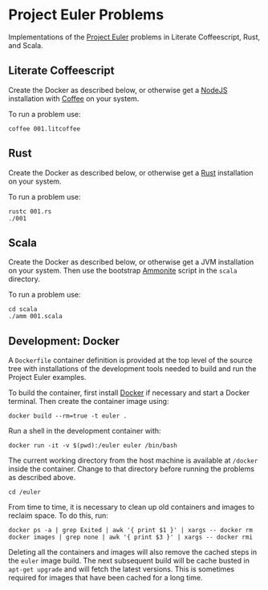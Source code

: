 Project Euler Problems
======================
Implementations of the [Project Euler] problems in Literate Coffeescript, Rust,
and Scala.

Literate Coffeescript
---------------------
Create the Docker as described below, or otherwise get a [NodeJS] installation
with [Coffee] on your system.

To run a problem use:

    coffee 001.litcoffee

Rust
----
Create the Docker as described below, or otherwise get a [Rust] installation
on your system.

To run a problem use:

    rustc 001.rs
    ./001

Scala
-----
Create the Docker as described below, or otherwise get a JVM installation
on your system. Then use the bootstrap [Ammonite] script in the `scala`
directory.

To run a problem use:

    cd scala
    ./amm 001.scala

Development: Docker
-------------------
A `Dockerfile` container definition is provided at the top level of the source
tree with installations of the development tools needed to build and run the
Project Euler examples.

To build the container, first install [Docker] if necessary and start a Docker
terminal. Then create the container image using:

    docker build --rm=true -t euler .

Run a shell in the development container with:

    docker run -it -v $(pwd):/euler euler /bin/bash

The current working directory from the host machine is available at `/docker`
inside the container. Change to that directory before running the problems as
described above.

    cd /euler

From time to time, it is necessary to clean up old containers and images to
reclaim space. To do this, run:

    docker ps -a | grep Exited | awk '{ print $1 }' | xargs -- docker rm
    docker images | grep none | awk '{ print $3 }' | xargs -- docker rmi

Deleting all the containers and images will also remove the cached steps in
the `euler` image build. The next subsequent build will be cache busted in
`apt-get upgrade` and will fetch the latest versions. This is sometimes
required for images that have been cached for a long time.


[Project Euler]: http://projecteuler.net
[NodeJS]: http://nodejs.org
[Coffee]: http://coffeescript.org
[Ammonite]: https://ammonite.io
[Rust]: https://www.rust-lang.org
[Docker]: http://docker.io
